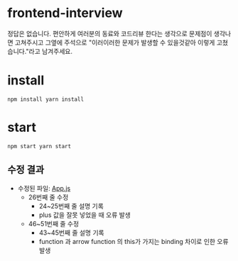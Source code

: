# frontend-interview

정답은 없습니다. 편안하게 여러분의 동료와 코드리뷰 한다는 생각으로 문제점이 생각나면 고쳐주시고 그옆에 주석으로 "이러이러한 문제가 발생할 수 있을것같아 이렇게 고쳤습니다."라고 남겨주세요. 

# install
`
npm install
yarn install
`

# start
`
npm start
yarn start
`

## 수정 결과

- 수정된 파일: [App.js](./%23ReactJS/components/App.js)
  - 26번째 줄 수정
    - 24~25번째 줄 설명 기록
    - plus 값을 잘못 넣었을 때 오류 발생
  - 46~51번째 줄 수정
    - 43~45번째 줄 설명 기록
    - function 과 arrow function 의 this가 가지는 binding 차이로 인한 오류 발생
